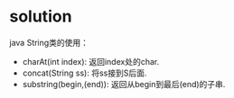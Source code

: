 # solution

java String类的使用：

- charAt(int index): 返回index处的char.
- concat(String ss): 将ss接到S后面.
- substring(begin,(end)): 返回从begin到最后(end)的子串.

